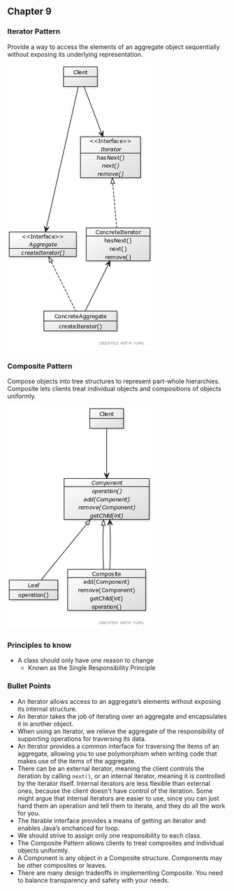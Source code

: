 ## Chapter 9

### Iterator Pattern
Provide a way to access the elements of an aggregate object
sequentially without exposing its underlying representation.

![](./iterator.jpg)

### Composite Pattern
Compose objects into tree structures to represent part-whole
hierarchies. Composite lets clients treat individual objects
and compositions of objects uniformly.

![](./composite.jpg)

### Principles to know
- A class should only have one reason to change
    - Known as the Single Responsibility Principle

### Bullet Points
- An Iterator allows access to an aggregate’s elements
  without exposing its internal structure.
- An Iterator takes the job of iterating over an aggregate
  and encapsulates it in another object.
- When using an Iterator, we relieve the aggregate of the
  responsibility of supporting operations for traversing
  its data.
- An Iterator provides a common interface for traversing
  the items of an aggregate, allowing you to use
  polymorphism when writing code that makes use of the
  items of the aggregate.
- There can be an external iterator, meaning the client
  controls the iteration by calling `next()`, or an
  internal iterator, meaning it is controlled by
  the iterator itself. Internal iterators are less flexible
  than external ones, because the client doesn't have
  control of the iteration. Some might argue that internal
  iterators are easier to use, since you can just hand them
  an operation and tell them to iterate, and they do all the
  work for you.
- The Iterable interface provides a means of getting
  an iterator and enables Java’s enchanced for loop.
- We should strive to assign only one responsibility
  to each class.
- The Composite Pattern allows clients to treat
  composites and individual objects uniformly.
- A Component is any object in a Composite structure.
  Components may be other composites or leaves.
- There are many design tradeoffs in implementing
  Composite. You need to balance transparency and
  safety with your needs.